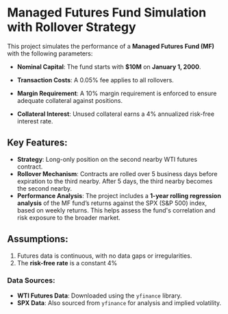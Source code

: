 # Managed Futures Fund Simulation with Rollover Strategy

This project simulates the performance of a **Managed Futures Fund (MF)** with the following parameters:

- **Nominal Capital**: The fund starts with **$10M** on **January 1, 2000**.

- **Transaction Costs**: A 0.05% fee applies to all rollovers.
- **Margin Requirement**: A 10% margin requirement is enforced to ensure adequate collateral against positions.
- **Collateral Interest**: Unused collateral earns a 4% annualized risk-free interest rate.

## Key Features:

- **Strategy**: Long-only position on the second nearby WTI futures contract.
- **Rollover Mechanism**: Contracts are rolled over 5 business days before expiration to the third nearby. After 5 days, the third nearby becomes the second nearby.
- **Performance Analysis**: The project includes a **1-year rolling regression analysis** of the MF fund’s returns against the SPX (S&P 500) index, based on weekly returns. This helps assess the fund's correlation and risk exposure to the broader market.

## Assumptions:

1. Futures data is continuous, with no data gaps or irregularities.
2. The **risk-free rate** is a constant 4%

### Data Sources:
- **WTI Futures Data**: Downloaded using the `yfinance` library.
- **SPX Data**: Also sourced from `yfinance` for analysis and implied volatility.

